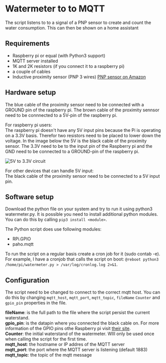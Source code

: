 
# Watermeter to to MQTT

  

The script listens to to a signal of a PNP sensor to create and count the water consumption. This can then be shown on a home assistant

  

## Requirements

- Raspberry pi or equal (with Python3 support)
- MQTT server installed
- 1K and 2K resistors (if you connect it to a raspberry pi)
- a couple of cables
- Inductive proximity sensor (PNP 3 wires) [PNP sensor on Amazon](https://www.amazon.nl/gp/product/B071FR2R85/ref=ppx_yo_dt_b_asin_title_o00_s00?ie=UTF8&language=en_GB&psc=1)


## Hardware setup

The blue cable of the proximity sensor need to be connected with a GROUND pin of the raspberry pi.
The brown cable of the proximity sennsor need to be connnected to a 5V-pin of the raspberry pi.

For raspberry pi users:  
The raspberry pi doesn't have any 5V input pins because the Pi is operating on a 3.3V basis. Therefor two resistors need to be placed to lower down the voltage. In the image below the 5V is the black cable of the proximity sensor. The 3.3V need to be to the input pin of the Raspberry pi and the GND need to be connected to a GROUND-pin of the raspberry pi.

![5V to 3.3V circuit](https://i1.wp.com/randomnerdtutorials.com/wp-content/uploads/2015/09/voltage-divider-circuit.png?resize=408%2C151&quality=100&strip=all&ssl=1)

For other devices that can handle 5V input:  
The black cable of the proximity sensor need to be connected to a 5V input pin.


## Software setup
Download the python file on your system and try to run it using python3 watermeter.py. It is possible you need to install additional python modules. You can do this by calling ```pip3 install <module>```.

The Python script does use following modules:
- RPi.GPIO
- paho.mqtt

To run the script on a regular basis create a cron job for it (sudo contab -e). For example, I have a cronjob that calls the script on boot: ```@reboot python3 /home/pi/watermeter.py > /var/log/cronlog.log 2>&1```.

## Configuration
The script need to be changed to connect to the correct mqtt host. You can do this by changing ```mqtt_host```, ```mqtt_port```, ```mqtt_topic```, ```fileName``` ```Counter``` and ```gpio_pin``` properties in the file.

**fileName**: is the full path to the file where the script persist the current waterstand.  
**gpio_pin**: is the datapin where you connected the black cable on. For more information of the GPIO pins othe Raspberry pi visit [their site](https://www.raspberrypi.org/documentation/usage/gpio/).  
**Counter**: the initial waterstand of the watermeter. WIll only be used once when calling the script for the first time.  
**mqtt_host**: the hostname or IP addres of the MQTT server  
**mqtt_port**: the port where the MQTT server is listening (default 1883)  
**mqtt_topic**: the topic of the mqtt message
